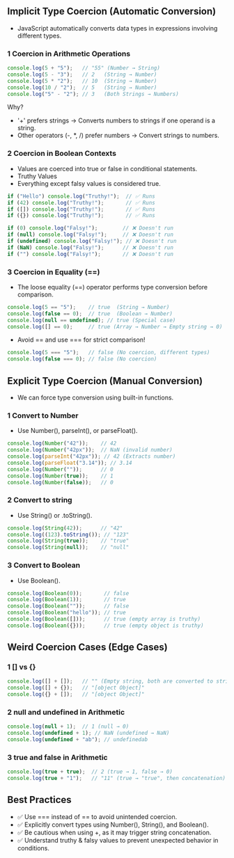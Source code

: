 ## Implicit Type Coercion (Automatic Conversion)
- JavaScript automatically converts data types in expressions involving different types.

### 1 Coercion in Arithmetic Operations
```js
console.log(5 + "5");   // "55" (Number → String)
console.log(5 - "3");   // 2   (String → Number)
console.log(5 * "2");   // 10  (String → Number)
console.log(10 / "2");  // 5   (String → Number)
console.log("5" - "2"); // 3   (Both Strings → Numbers)
```

Why?
- '+' prefers strings → Converts numbers to strings if one operand is a string.
- Other operators (-, *, /) prefer numbers → Convert strings to numbers.

### 2 Coercion in Boolean Contexts
- Values are coerced into true or false in conditional statements.
- Truthy Values
- Everything except falsy values is considered true.
```js
if ("Hello") console.log("Truthy!");  // ✅ Runs
if (42) console.log("Truthy!");       // ✅ Runs
if ([]) console.log("Truthy!");       // ✅ Runs
if ({}) console.log("Truthy!");       // ✅ Runs
```

```js
if (0) console.log("Falsy!");        // ❌ Doesn't run
if (null) console.log("Falsy!");     // ❌ Doesn't run
if (undefined) console.log("Falsy!"); // ❌ Doesn't run
if (NaN) console.log("Falsy!");      // ❌ Doesn't run
if ("") console.log("Falsy!");       // ❌ Doesn't run
```

### 3 Coercion in Equality (==)
- The loose equality (==) operator performs type conversion before comparison.
```js
console.log(5 == "5");    // true  (String → Number)
console.log(false == 0);  // true  (Boolean → Number)
console.log(null == undefined); // true (Special case)
console.log([] == 0);     // true (Array → Number → Empty string → 0)
```

- Avoid == and use === for strict comparison!
```js
console.log(5 === "5");   // false (No coercion, different types)
console.log(false === 0); // false (No coercion)
```

## Explicit Type Coercion (Manual Conversion)
- We can force type conversion using built-in functions.
### 1 Convert to Number
- Use Number(), parseInt(), or parseFloat().
```js
console.log(Number("42"));    // 42
console.log(Number("42px"));  // NaN (invalid number)
console.log(parseInt("42px")); // 42 (Extracts number)
console.log(parseFloat("3.14")); // 3.14
console.log(Number(""));      // 0
console.log(Number(true));    // 1
console.log(Number(false));   // 0
```

### 2 Convert to string
- Use String() or .toString().
```js
console.log(String(42));      // "42"
console.log((123).toString()); // "123"
console.log(String(true));    // "true"
console.log(String(null));    // "null"
```

### 3 Convert to Boolean
- Use Boolean().
```js
console.log(Boolean(0));       // false
console.log(Boolean(1));       // true
console.log(Boolean(""));      // false
console.log(Boolean("hello")); // true
console.log(Boolean([]));      // true (empty array is truthy)
console.log(Boolean({}));      // true (empty object is truthy)
```

## Weird Coercion Cases (Edge Cases)
### 1 [] vs {}
```js
console.log([] + []);   // "" (Empty string, both are converted to strings)
console.log([] + {});   // "[object Object]"
console.log({} + []);   // "[object Object]"
```

### 2 null and undefined in Arithmetic
```js
console.log(null + 1);  // 1 (null → 0)
console.log(undefined + 1); // NaN (undefined → NaN)
console.log(undefined + "ab"); // undefinedab
```
### 3 true and false in Arithmetic
```js
console.log(true + true);  // 2 (true → 1, false → 0)
console.log(true + "1");   // "11" (true → "true", then concatenation)
```

## Best Practices
- ✅ Use === instead of == to avoid unintended coercion.
- ✅ Explicitly convert types using Number(), String(), and Boolean().
- ✅ Be cautious when using +, as it may trigger string concatenation.
- ✅ Understand truthy & falsy values to prevent unexpected behavior in conditions.
